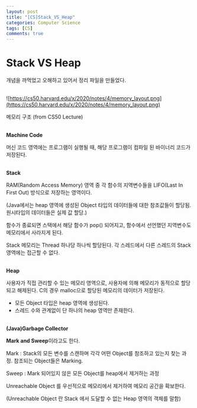 ```yaml
---
layout: post
title: "[CS]Stack_VS_Heap"
categories: Computer Science
tags: [CS]
comments: true
---
```



# Stack VS Heap

개념을 까먹었고 오해하고 있어서 정리 파일을 만들었다.<br><br>

![https://cs50.harvard.edu/x/2020/notes/4/memory_layout.png](https://cs50.harvard.edu/x/2020/notes/4/memory_layout.png)

메모리 구조 (from CS50 Lecture)<br><br>

**Machine Code**

머신 코드 영역에는 프로그램이 실행될 때, 해당 프로그램이 컴파일 된 바이너리 코드가 저장된다.<br><br>

**Stack**

RAM(Random Access Memory) 영역 중 각 함수의 지역변수들을 LIFO(Last In First Out) 방식으로 저장하는 영역이다.

(Java에서는 heap 영역에 생성된 Object 타입의 데이터들에 대한 참조값들이 할당됨. 원시타입의 데이터들은 실제 값 할당.)

함수가 종료되면 스택에서 해당 함수가 pop() 되어지고, 함수에서 선언했던 지역변수도 메모리에서 사라지게 된다.

Stack 메모리는 Thread 하나당 하나씩 할당된다. 각 스레드에서 다른 스레드의 Stack 영역에는 접근할 수 없다.<br><br>

**Heap**

사용자가 직접 관리할 수 있는 메모리 영역으로, 사용자에 의해 메모리가 동적으로 할당되고 해제된다. C의 경우 malloc으로 할당된 메모리의 데이터가 저장된다.

- 모든 Object 타입은 heap 영역에 생성된다.
- 스레드 수와 관계없이 단 하나의 heap 영역만 존재한다.
  <br><br>

**(Java)Garbage Collector**

**Mark and Sweep**이라고도 한다.

Mark : Stack의 모든 변수를 스캔하며 각각 어떤 Object를 참조하고 있는지 찾는 과정. 참조되는 Object들은 Marking.

Sweep : Mark 되어있지 않은 모든 Object를 heap에서 제거하는 과정

Unreachable Object 를 우선적으로 메모리에서 제거하여 메모리 공간을 확보한다.

(Unreachable Object 란 Stack 에서 도달할 수 없는 Heap 영역의 객체를 말함)<br><br>

